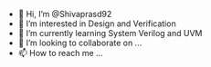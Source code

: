 - 👋 Hi, I’m @Shivaprasd92
- 👀 I’m interested in Design and Verification
- 🌱 I’m currently learning System Verilog and UVM
- 💞️ I’m looking to collaborate on ...
- 📫 How to reach me ...

<!---
Shivaprasd92/Shivaprasd92 is a ✨ special ✨ repository because its `README.md` (this file) appears on your GitHub profile.
You can click the Preview link to take a look at your changes.
--->
